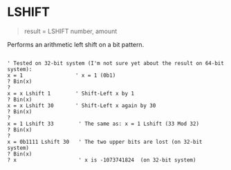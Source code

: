 # LSHIFT

> result = LSHIFT number, amount

Performs an arithmetic left shift on a bit pattern.




~~~

' Tested on 32-bit system (I'm not sure yet about the result on 64-bit system):
x = 1                 ' x = 1 (0b1)
? Bin(x)
?
x = x Lshift 1        ' Shift-Left x by 1
? Bin(x)
x = x Lshift 30       ' Shift-Left x again by 30
? Bin(x)
?
x = 1 Lshift 33        ' The same as: x = 1 Lshift (33 Mod 32)
? Bin(x)
?
x = 0b1111 Lshift 30   ' The two upper bits are lost (on 32-bit system)
? Bin(x)
? x                    ' x is -1073741824  (on 32-bit system)

~~~


